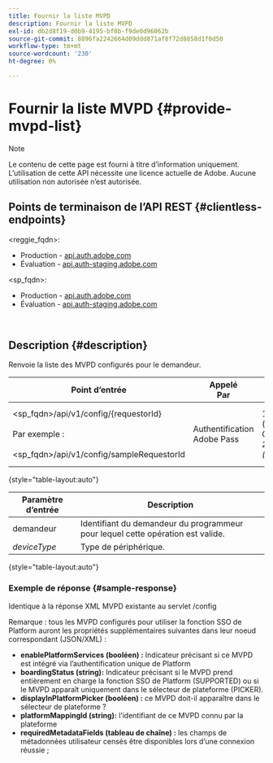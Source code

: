 ```yaml
---
title: Fournir la liste MVPD
description: Fournir la liste MVPD
exl-id: db2d8f19-d0b9-4195-bf0b-f9de0d96062b
source-git-commit: 8896fa2242664d09ddd871af8f72d8858d1f0d50
workflow-type: tm+mt
source-wordcount: '230'
ht-degree: 0%

---
```


# Fournir la liste MVPD {#provide-mvpd-list}

>[!NOTE]
>
>Le contenu de cette page est fourni à titre d’information uniquement. L’utilisation de cette API nécessite une licence actuelle de Adobe. Aucune utilisation non autorisée n’est autorisée.

## Points de terminaison de l’API REST {#clientless-endpoints}

&lt;reggie_fqdn>:

* Production - [api.auth.adobe.com](http://api.auth.adobe.com/)
* Évaluation - [api.auth-staging.adobe.com](http://api.auth-staging.adobe.com/)

&lt;sp_fqdn>:

* Production - [api.auth.adobe.com](http://api.auth.adobe.com/)
* Évaluation - [api.auth-staging.adobe.com](http://api.auth-staging.adobe.com/)

</br>

## Description {#description}

Renvoie la liste des MVPD configurés pour le demandeur.

| Point d’entrée | Appelé  </br>Par | Entrée   </br>Paramètres | HTTP  </br>Méthode | Réponse | HTTP  </br>Réponse |
| --- | --- | --- | --- | --- | --- |
| &lt;sp_fqdn>/api/v1/config/{requestorId}</br></br>Par exemple :</br></br>&lt;sp_fqdn>/api/v1/config/sampleRequestorId | Authentification Adobe Pass | 1. Demandeur</br>    (composant Chemin)</br>_2.  deviceType (désapprouvé)_ | GET | XML ou JSON contenant la liste des MVPD. | 200 |

{style="table-layout:auto"}


| Paramètre d’entrée | Description |
| --------------- | ------------------------------------------------------------- |
| demandeur | Identifiant du demandeur du programmeur pour lequel cette opération est valide. |
| *deviceType* | Type de périphérique. |

{style="table-layout:auto"}

### Exemple de réponse {#sample-response}

Identique à la réponse XML MVPD existante au servlet /config

Remarque : tous les MVPD configurés pour utiliser la fonction SSO de Platform auront les propriétés supplémentaires suivantes dans leur noeud correspondant (JSON/XML) :

* **enablePlatformServices (booléen) :** Indicateur précisant si ce MVPD est intégré via l’authentification unique de Platform
* **boardingStatus (string):** Indicateur précisant si le MVPD prend entièrement en charge la fonction SSO de Platform (SUPPORTED) ou si le MVPD apparaît uniquement dans le sélecteur de plateforme (PICKER).
* **displayInPlatformPicker (booléen) :** ce MVPD doit-il apparaître dans le sélecteur de plateforme ?
* **platformMappingId (string):** l’identifiant de ce MVPD connu par la plateforme
* **requiredMetadataFields (tableau de chaîne) :** les champs de métadonnées utilisateur censés être disponibles lors d’une connexion réussie ;
